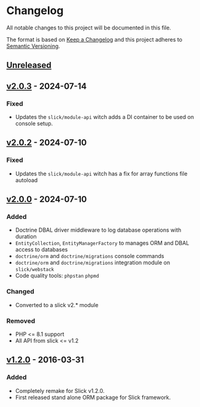 # Changelog

All notable changes to this project will be documented in this file.

The format is based on [Keep a Changelog](http://keepachangelog.com/en/1.0.0/)
and this project adheres to [Semantic Versioning](http://semver.org/spec/v2.0.0.html).

## [Unreleased]

## [v2.0.3] - 2024-07-14
### Fixed
- Updates the `slick/module-api` witch adds a DI container to be used on console setup.

## [v2.0.2] - 2024-07-10
### Fixed
- Updates the `slick/module-api` witch has a fix for array functions file autoload

## [v2.0.0] - 2024-07-10
### Added
- Doctrine DBAL driver middleware to log database operations with duration 
- `EntityCollection`, `EntityManagerFactory` to manages ORM and DBAL access to databases
- `doctrine/orm` and `doctrine/migrations` console commands
- `doctrine/orm` and `doctrine/migrations` integration module on `slick/webstack`
- Code quality tools: `phpstan` `phpmd`

### Changed
- Converted to a slick v2.* module

### Removed
- PHP <= 8.1 support
- All API from slick <= v1.2

## [v1.2.0] - 2016-03-31
### Added
- Completely remake for Slick v1.2.0.
- First released stand alone ORM package for Slick framework.

[Unreleased]: https://github.com/slickframework/orm/compare/v2.0.3...HEAD
[v2.0.3]: https://github.com/slickframework/orm/compare/v2.0.2...v2.0.3
[v2.0.2]: https://github.com/slickframework/orm/compare/v2.0.0...v2.0.2
[v2.0.0]: https://github.com/slickframework/orm/compare/v1.2.0...v2.0.0
[v1.2.0]: https://github.com/slickframework/orm/compare/724593...v1.2.0